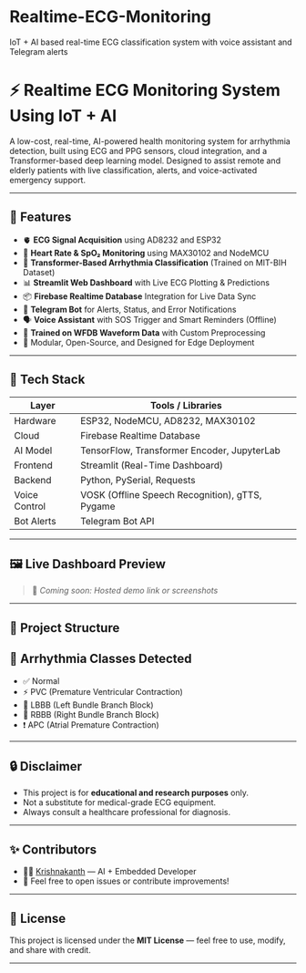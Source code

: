 # Realtime-ECG-Monitoring
IoT + AI based real-time ECG classification system with voice assistant and Telegram alerts
# ⚡ Realtime ECG Monitoring System Using IoT + AI

A low-cost, real-time, AI-powered health monitoring system for arrhythmia detection, built using ECG and PPG sensors, cloud integration, and a Transformer-based deep learning model. Designed to assist remote and elderly patients with live classification, alerts, and voice-activated emergency support.

---

## 🚀 Features

- 🫀 **ECG Signal Acquisition** using AD8232 and ESP32
- 💓 **Heart Rate & SpO₂ Monitoring** using MAX30102 and NodeMCU
- 🤖 **Transformer-Based Arrhythmia Classification** (Trained on MIT-BIH Dataset)
- 📊 **Streamlit Web Dashboard** with Live ECG Plotting & Predictions
- 📦 **Firebase Realtime Database** Integration for Live Data Sync
- 📢 **Telegram Bot** for Alerts, Status, and Error Notifications
- 🗣️ **Voice Assistant** with SOS Trigger and Smart Reminders (Offline)
- 🧠 **Trained on WFDB Waveform Data** with Custom Preprocessing
- 🔐 Modular, Open-Source, and Designed for Edge Deployment

---

## 🧠 Tech Stack

| Layer          | Tools / Libraries                                    |
|----------------|------------------------------------------------------|
| Hardware       | ESP32, NodeMCU, AD8232, MAX30102                     |
| Cloud          | Firebase Realtime Database                          |
| AI Model       | TensorFlow, Transformer Encoder, JupyterLab         |
| Frontend       | Streamlit (Real-Time Dashboard)                     |
| Backend        | Python, PySerial, Requests                          |
| Voice Control  | VOSK (Offline Speech Recognition), gTTS, Pygame     |
| Bot Alerts     | Telegram Bot API                                    |

---

## 🖼️ Live Dashboard Preview

> 🔗 *Coming soon: Hosted demo link or screenshots*

---

## 📁 Project Structure

## 🧪 Arrhythmia Classes Detected

- ✅ Normal
- ⚡ PVC (Premature Ventricular Contraction)
- 🔁 LBBB (Left Bundle Branch Block)
- 🔄 RBBB (Right Bundle Branch Block)
- ❗ APC (Atrial Premature Contraction)

---

## 🔒 Disclaimer

- This project is for **educational and research purposes** only.
- Not a substitute for medical-grade ECG equipment.
- Always consult a healthcare professional for diagnosis.

---

## ✨ Contributors

- 👨‍💻 [Krishnakanth](https://github.com/krishnakanth-A) — AI + Embedded Developer
- 💬 Feel free to open issues or contribute improvements!

---

## 📜 License

This project is licensed under the **MIT License** — feel free to use, modify, and share with credit.

---


